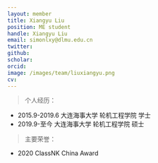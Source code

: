 ```yaml
---
layout: member
title: Xiangyu Liu
position: ME student
handle: Xiangyu Liu
email: simonlxy@dlmu.edu.cn
twitter: 
github: 
scholar:
orcid: 
image: /images/team/liuxiangyu.png
cv: 
---
```


> 个人经历：

- 2015.9-2019.6 大连海事大学 轮机工程学院 学士
- 2019.9-至今   大连海事大学 轮机工程学院 硕士

> 主要荣誉：

- 2020 ClassNK China Award
